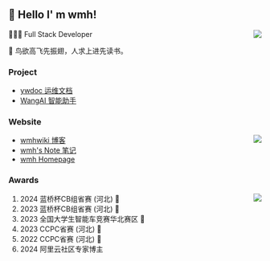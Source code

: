 ##  👋 Hello I' m wmh!

<img align="right" src="https://github-readme-stats.vercel.app/api?username=wmh1024&show_icons=true&icon_color=CE1D2D&text_color=718096&bg_color=ffffff&locale=cn" />

👨🏻‍💻 Full Stack Developer

📝 鸟欲高飞先振翅，人求上进先读书。

### Project

- [ywdoc 运维文档](https://ywdoc.cn)
- [WangAI 智能助手](https://ai.wmhwiki.cn)

### Website

<img align="right" src="https://github-readme-stats.vercel.app/api/top-langs/?username=wmh1024&hide_title=true&hide_border=true&layout=compact&theme=graywhite&locale=cn" />

- [wmhwiki 博客](https://wmhwiki.cn)
- [wmh's Note 笔记](https://note.wmhwiki.cn)
- [wmh Homepage](https://home.wmhwiki.cn)

### Awards

<a href="https://afdian.net/a/wmh1024"> 
  <img align="right" src="https://img2.imgtp.com/2024/04/24/TSejIsZz.png" /> 
</a>

1. 2024 蓝桥杯CB组省赛 (河北) 🥇
2. 2023 蓝桥杯CB组省赛 (河北) 🥇
3. 2023 全国大学生智能车竞赛华北赛区 🥈
4. 2023 CCPC省赛 (河北) 🥉
5. 2022 CCPC省赛 (河北) 🥉
6. 2024 阿里云社区专家博主 

